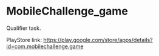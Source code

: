 # MobileChallenge_game
Qualifier task.

PlayStore link: https://play.google.com/store/apps/details?id=com.mobilechallenge.game

